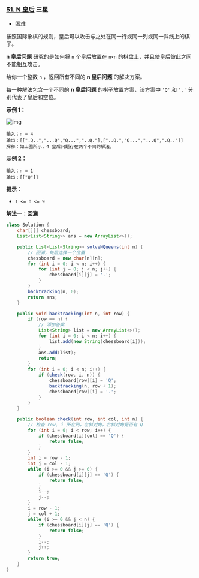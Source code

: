 ### [51. N 皇后](https://leetcode.cn/problems/n-queens/) 三星

- 困难

按照国际象棋的规则，皇后可以攻击与之处在同一行或同一列或同一斜线上的棋子。

**n 皇后问题** 研究的是如何将 `n` 个皇后放置在 `n×n` 的棋盘上，并且使皇后彼此之间不能相互攻击。

给你一个整数 `n` ，返回所有不同的 **n 皇后问题** 的解决方案。

每一种解法包含一个不同的 **n 皇后问题** 的棋子放置方案，该方案中 `'Q'` 和 `'.'` 分别代表了皇后和空位。

 

**示例 1：**

![img](https://assets.leetcode.com/uploads/2020/11/13/queens.jpg)

```
输入：n = 4
输出：[[".Q..","...Q","Q...","..Q."],["..Q.","Q...","...Q",".Q.."]]
解释：如上图所示，4 皇后问题存在两个不同的解法。
```

**示例 2：**

```
输入：n = 1
输出：[["Q"]]
```

 

**提示：**

- `1 <= n <= 9`



**解法一：回溯**

```java
class Solution {
    char[][] chessboard;
    List<List<String>> ans = new ArrayList<>();

    public List<List<String>> solveNQueens(int n) {
        // 回溯，每层选择一个位置
        chessboard = new char[n][n];
        for (int i = 0; i < n; i++) {
            for (int j = 0; j < n; j++) {
                chessboard[i][j] = '.';
            }
        }
        backtracking(n, 0);
        return ans;
    }

    public void backtracking(int n, int row) {
        if (row == n) {
            // 添加答案
            List<String> list = new ArrayList<>();
            for (int i = 0; i < n; i++) {
                list.add(new String(chessboard[i]));
            }
            ans.add(list);
            return;
        }
        for (int i = 0; i < n; i++) {
            if (check(row, i, n)) {
                chessboard[row][i] = 'Q';
                backtracking(n, row + 1);
                chessboard[row][i] = '.';
            }
        }
    }

    public boolean check(int row, int col, int n) {
        // 检查 row, i 所在列，左斜对角，右斜对角是否有 Q
        for (int i = 0; i < row; i++) {
            if (chessboard[i][col] == 'Q') {
                return false;
            }
        }
        int i = row - 1;
        int j = col - 1;
        while (i >= 0 && j >= 0) {
            if (chessboard[i][j] == 'Q') {
                return false;
            }
            i--;
            j--;
        }
        i = row - 1;
        j = col + 1;
        while (i >= 0 && j < n) {
            if (chessboard[i][j] == 'Q') {
                return false;
            }
            i--;
            j++;
        }
        return true;
    }
}
```


